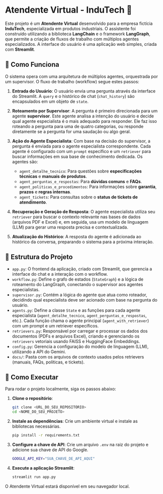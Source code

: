 # Atendente Virtual - InduTech 🤖

Este projeto é um **Atendente Virtual** desenvolvido para a empresa fictícia **InduTech**, especializada em produtos industriais. O assistente foi construído utilizando a biblioteca **LangChain** e o framework **LangGraph**, que permite a criação de fluxos de trabalho com múltiplos agentes especializados. A interface do usuário é uma aplicação web simples, criada com **Streamlit**.

## 🧠 Como Funciona

O sistema opera com uma arquitetura de múltiplos agentes, orquestrada por um supervisor. O fluxo de trabalho (workflow) segue estes passos:

1.  **Entrada do Usuário**: O usuário envia uma pergunta através da interface do Streamlit. A `query` e o histórico de chat (`chat_history`) são encapsulados em um objeto de `state`.

2.  **Roteamento por Supervisor**: A pergunta é primeiro direcionada para um agente **supervisor**. Este agente analisa a intenção do usuário e decide qual agente especialista é o mais adequado para responder. Ele faz isso roteando a pergunta para uma de quatro categorias, ou responde diretamente se a pergunta for uma saudação ou algo geral.

3.  **Ação do Agente Especialista**: Com base na decisão do supervisor, a pergunta é enviada para o agente especialista correspondente. Cada agente é configurado com um `prompt` específico e um `retriever` para buscar informações em sua base de conhecimento dedicada. Os agentes são:

      - `agent_detalhe_tecnico`: Para questões sobre **especificações técnicas** e **manuais de produtos**.
      - `agent_perguntas_e_respostas`: Para **dúvidas comuns** e **FAQs**.
      - `agent_politicas_e_procedimentos`: Para informações sobre **garantia**, **prazos** e **regras internas**.
      - `agent_tickets`: Para consultas sobre o **status de tickets de atendimento**.

4.  **Recuperação e Geração de Resposta**: O agente especialista utiliza seu `retriever` para buscar o contexto relevante nas bases de dados (arquivos PDF e Excel) e, em seguida, usa um modelo de linguagem (LLM) para gerar uma resposta precisa e contextualizada.

5.  **Atualização do Histórico**: A resposta do agente é adicionada ao histórico da conversa, preparando o sistema para a próxima interação.

## 📁 Estrutura do Projeto

  - `app.py`: O frontend da aplicação, criado com Streamlit, que gerencia a interface do chat e a interação com o workflow.
  - `workflow.py`: Define o grafo de estados (`StateGraph`) e a lógica de roteamento do LangGraph, conectando o supervisor aos agentes especialistas.
  - `supervisor.py`: Contém a lógica do agente que atua como roteador, decidindo qual especialista deve ser acionado com base na pergunta do usuário.
  - `agents.py`: Define a classe `State` e as funções para cada agente especialista (`agent_detalhe_tecnico`, `agent_perguntas_e_respostas`, etc.). Cada função chama o agente principal (`agent_with_retriever`) com um prompt e um retriever específicos.
  - `retrievers.py`: Responsável por carregar e processar os dados dos documentos (PDFs e arquivos Excel), criando e gerenciando os `retrievers` vetoriais usando FAISS e HuggingFace Embeddings.
  - `config.py`: Gerencia a configuração do modelo de linguagem (LLM), utilizando a API do Gemini.
  - `docs/`: Pasta com os arquivos de contexto usados pelos retrievers (manuais, FAQs, políticas, e tickets).

## 🚀 Como Executar

Para rodar o projeto localmente, siga os passos abaixo:

1.  **Clone o repositório**:

    ```bash
    git clone <URL_DO_SEU_REPOSITÓRIO>
    cd <NOME_DO_SEU_PROJETO>
    ```

2.  **Instale as dependências**:
    Crie um ambiente virtual e instale as bibliotecas necessárias.

    ```bash
    pip install -r requirements.txt
    ```

3.  **Configure a chave de API**:
    Crie um arquivo `.env` na raiz do projeto e adicione sua chave de API do Google.

    ```bash
    GOOGLE_API_KEY="SUA_CHAVE_DE_API_AQUI"
    ```

4.  **Execute a aplicação Streamlit**:

    ```bash
    streamlit run app.py
    ```

O Atendente Virtual estará disponível em seu navegador local.